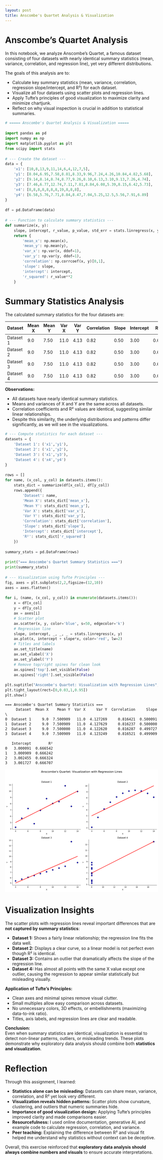 ```yaml
---
layout: post
title: Anscombe's Quartet Analysis & Visualization
---
```

# Anscombe’s Quartet Analysis

In this notebook, we analyze Anscombe’s Quartet, a famous dataset consisting of four datasets with nearly identical summary statistics (mean, variance, correlation, and regression line), yet very different distributions. 

The goals of this analysis are to:
- Calculate key summary statistics (mean, variance, correlation, regression slope/intercept, and R²) for each dataset.
- Visualize all four datasets using scatter plots and regression lines.
- Apply Tufte’s principles of good visualization to maximize clarity and minimize chartjunk.
- Reflect on why visual inspection is crucial in addition to statistical summaries.



```python
# ===== Anscombe's Quartet Analysis & Visualization =====

import pandas as pd
import numpy as np
import matplotlib.pyplot as plt
from scipy import stats

# --- Create the dataset ---
data = {
    'x1': [10,8,13,9,11,14,6,4,12,7,5],
    'y1': [8.04,6.95,7.58,8.81,8.33,9.96,7.24,4.26,10.84,4.82,5.68],
    'y2': [9.14,8.14,8.74,8.77,9.26,8.10,6.13,3.10,9.13,7.26,4.74],
    'y3': [7.46,6.77,12.74,7.11,7.81,8.84,6.08,5.39,8.15,6.42,5.73],
    'x4': [8,8,8,8,8,8,8,19,8,8,8],
    'y4': [6.58,5.76,7.71,8.84,8.47,7.04,5.25,12.5,5.56,7.91,6.89]
}

df = pd.DataFrame(data)

# --- Function to calculate summary statistics ---
def summarize(x, y):
    slope, intercept, r_value, p_value, std_err = stats.linregress(x, y)
    return {
        'mean_x': np.mean(x),
        'mean_y': np.mean(y),
        'var_x': np.var(x, ddof=1),
        'var_y': np.var(y, ddof=1),
        'correlation': np.corrcoef(x, y)[0,1],
        'slope': slope,
        'intercept': intercept,
        'r_squared': r_value**2
    }

```

# Summary Statistics Analysis

The calculated summary statistics for the four datasets are:

| Dataset   | Mean X | Mean Y | Var X | Var Y | Correlation | Slope | Intercept | R² |
|-----------|--------|--------|-------|-------|-------------|-------|-----------|----|
| Dataset 1 | 9.0    | 7.50   | 11.0  | 4.13  | 0.82        | 0.50  | 3.00      | 0.67 |
| Dataset 2 | 9.0    | 7.50   | 11.0  | 4.13  | 0.82        | 0.50  | 3.00      | 0.67 |
| Dataset 3 | 9.0    | 7.50   | 11.0  | 4.13  | 0.82        | 0.50  | 3.00      | 0.67 |
| Dataset 4 | 9.0    | 7.50   | 11.0  | 4.13  | 0.82        | 0.50  | 3.00      | 0.67 |

**Observations:**
- All datasets have nearly identical summary statistics.
- Means and variances of X and Y are the same across all datasets.
- Correlation coefficients and R² values are identical, suggesting similar linear relationships.
- Despite this similarity, the underlying distributions and patterns differ significantly, as we will see in the visualizations.



```python
# --- Compute statistics for each dataset ---
datasets = {
    'Dataset 1': ('x1','y1'),
    'Dataset 2': ('x1','y2'),
    'Dataset 3': ('x1','y3'),
    'Dataset 4': ('x4','y4')
}

rows = []
for name, (x_col, y_col) in datasets.items():
    stats_dict = summarize(df[x_col], df[y_col])
    rows.append({
        'Dataset': name,
        'Mean X': stats_dict['mean_x'],
        'Mean Y': stats_dict['mean_y'],
        'Var X': stats_dict['var_x'],
        'Var Y': stats_dict['var_y'],
        'Correlation': stats_dict['correlation'],
        'Slope': stats_dict['slope'],
        'Intercept': stats_dict['intercept'],
        'R²': stats_dict['r_squared']
    })

summary_stats = pd.DataFrame(rows)

print("=== Anscombe's Quartet Summary Statistics ===")
print(summary_stats)

# --- Visualization using Tufte Principles ---
fig, axes = plt.subplots(2,2,figsize=(12,10))
axes = axes.flatten()

for i, (name, (x_col, y_col)) in enumerate(datasets.items()):
    x = df[x_col]
    y = df[y_col]
    ax = axes[i]
    # Scatter plot
    ax.scatter(x, y, color='blue', s=50, edgecolor='k')
    # Regression line
    slope, intercept, _, _, _ = stats.linregress(x, y)
    ax.plot(x, intercept + slope*x, color='red', lw=2)
    # Titles and labels
    ax.set_title(name)
    ax.set_xlabel('X')
    ax.set_ylabel('Y')
    # Remove top/right spines for clean look
    ax.spines['top'].set_visible(False)
    ax.spines['right'].set_visible(False)

plt.suptitle("Anscombe's Quartet: Visualization with Regression Lines", fontsize=16)
plt.tight_layout(rect=[0,0.03,1,0.95])
plt.show()

```

    === Anscombe's Quartet Summary Statistics ===
         Dataset  Mean X    Mean Y  Var X     Var Y  Correlation     Slope  \
    0  Dataset 1     9.0  7.500909   11.0  4.127269     0.816421  0.500091   
    1  Dataset 2     9.0  7.500909   11.0  4.127629     0.816237  0.500000   
    2  Dataset 3     9.0  7.500000   11.0  4.122620     0.816287  0.499727   
    3  Dataset 4     9.0  7.500909   11.0  4.123249     0.816521  0.499909   
    
       Intercept        R²  
    0   3.000091  0.666542  
    1   3.000909  0.666242  
    2   3.002455  0.666324  
    3   3.001727  0.666707  



    
![png](/assets/output_3_1.png)
    


# Visualization Insights

The scatter plots with regression lines reveal important differences that are **not captured by summary statistics**:

- **Dataset 1:** Shows a fairly linear relationship; the regression line fits the data well.
- **Dataset 2:** Displays a clear curve, so a linear model is not perfect even though R² is identical.
- **Dataset 3:** Contains an outlier that dramatically affects the slope of the regression line.
- **Dataset 4:** Has almost all points with the same X value except one outlier, causing the regression to appear similar statistically but misleading visually.

**Application of Tufte’s Principles:**
- Clean axes and minimal spines remove visual clutter.
- Small multiples allow easy comparison across datasets.
- No unnecessary colors, 3D effects, or embellishments (maximizing data-to-ink ratio).
- Titles, axis labels, and regression lines are clear and readable.

**Conclusion:**  
Even when summary statistics are identical, visualization is essential to detect non-linear patterns, outliers, or misleading trends. These plots demonstrate why exploratory data analysis should combine both **statistics and visualization**.

# Reflection

Through this assignment, I learned:

- **Statistics alone can be misleading:** Datasets can share mean, variance, correlation, and R² yet look very different.
- **Visualization reveals hidden patterns:** Scatter plots show curvature, clustering, and outliers that numeric summaries hide.
- **Importance of good visualization design:** Applying Tufte’s principles improved clarity and made comparisons easier.
- **Resourcefulness:** I used online documentation, generative AI, and example code to calculate regression, correlation, and variance.
- **Peer teaching:** Explaining the difference between R² and visual fit helped me understand why statistics without context can be deceptive.

Overall, this exercise reinforced that **exploratory data analysis should always combine numbers and visuals** to ensure accurate interpretations.
